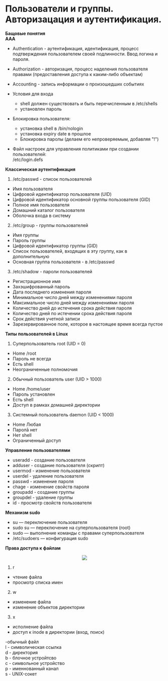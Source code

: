# Пользователи и группы. Авторизацация и аутентификация.
__Бащовые понятия__   
 **AAA** 
- Authentication - аутентификация, идентификация, процесс подтверждения пользователем своей подлинности. Ввод логина и пароля.
- Authorization - авторизация, процесс наделения пользователя правами (предоставления доступа к каким-либо объектам)
- Accounting - запись информации о произошедших событиях    

- Условия для входа
   - shell должен существовать и быть перечисленным в /etc/shells
   - установлен пароль
- Блокировка пользователя:
   - установка shell в /bin/nologin
   - установка expiry date в прошлое
   - Блокировка паролы (делаем его непроверяемым, добавляя "!")
- Файл настроек для управления политиками при создании пользователей:     
/etc/login.defs



__Классическая аутентификация__     
1. /etc/passwd - список пользователей   
- Имя пользователя
- Цифровой идентификатор пользователя (UID)
- Цифровой идентификатор основной группы пользователя (GID)
- Полное имя пользователя
- Домашний каталог пользователя
- Оболочка входа в систему
2. /etc/group - группы пользователей
- Имя группы
- Пароль группы
- Цифровой идентификатор группы (GID)
- Список пользователей, входящих в эту группу, как в дополнительную
- Основная группа пользователя - в /etc/passwd
3. /etc/shadow - пароли пользователей
- Регистрационное имя
- Захэшифрованный пароль
- Дата последнего изменения пароля
- Минимальное число дней между изменениями пароля
- Максимальное число дней между изменениями пароля
- Количество дней до истечения срока действия пароля
- Количество дней по истечении срока действия пароля
- Срок действия учетной записи
- Зарезервированное поле, которое в настоящее время всегда пустое


**Типы пользователей в Linux**
1. Суперпользователь root (UID = 0)
- Home /root
- Пароль не всегда
- Есть shell
- Неограниченные полномочия
2. Обычный пользователь user (UID > 1000)
- Home /home/user
- Пароль установлен
- Есть shell
- Доступ в рамках домашней директории
3. Системный пользователь daemon (UID < 1000)
- Home Любая
- Паролā нет
- Нет shell
- Ограниченный доступ

__Управление пользователями__    
- useradd - создание пользователя
- adduser - создание пользователя (скрипт)
- usermod - изменение пользователя
- userdel - удаление пользователя
- passwd - изменение пароля
- chage - изменение свойств пароля
- groupadd - создание группы
- groupdel - удаление группы
- id - просмотр свойств пользователя

__Механизм sudo__    
- su — переключение пользователя
- sudo su — переключение на суперпользователя (root)
- sudo — выполнение команды с правами суперпользователя
- /etc/sudoers — конфигурация sudo

__Права доступа к файлам__   

<p align="center">
<image src="https://github.com/LLlMEJIb87/LINUX/blob/main/%D0%91%D0%B5%D0%B7%D0%BE%D0%BF%D0%B0%D1%81%D0%BD%D0%BE%D1%81%D1%82%D1%8C/Pictures/bits_dostup.PNG">
</p>    
  
 1. r    
- чтение файла   
- просмотр списка имен    
2. w    
- изменение файла    
- изменение объектов директории   
3. x   
- исполнение файла    
- доступ к inode в директории (вход, поиск)

 
-обычный файл    
l - символическая ссылка    
d - директория   
b - блочное устройтсво    
с - символьное устройство    
p - именнованный канал    
s - UNIX-сокет
